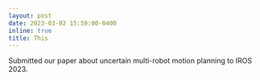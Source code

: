 ```yaml
---
layout: post
date: 2023-03-02 15:59:00-0400
inline: true
title: This
---
```


Submitted our paper about uncertain multi-robot motion planning to IROS 2023.

